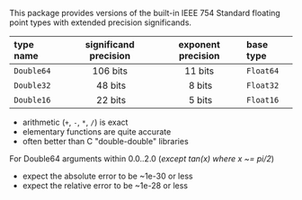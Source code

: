 This package provides versions of the built-in IEEE 754 Standard floating point types with extended precision significands.

| type name   | significand precision | exponent precision | base type |
|:------------|:---------------------:|:------------------:|:----------|
| `Double64`  | 106 bits              | 11 bits            | `Float64` |
| `Double32`  | &nbsp;48 bits         | &nbsp;8 bits       | `Float32` |
| `Double16`  | &nbsp;22 bits         | &nbsp;5 bits       | `Float16` |


- arithmetic (`+`, `-`, `*`, `/`) is exact
- elementary functions are quite accurate
- often better than C "double-double" libraries

For Double64 arguments within 0.0..2.0 (_except tan(x) where x ~= pi/2_)
- expect the absolute error to be ~1e-30 or less
- expect the relative error to be ~1e-28 or less
